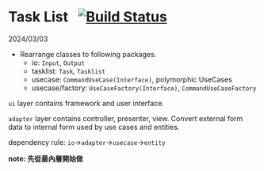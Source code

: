 # Task List &nbsp; [![Build Status](https://travis-ci.org/codurance/task-list.png)](https://travis-ci.org/codurance/task-list)

2024/03/03
- Rearrange classes to following packages.
  - io: `Input`, `Output`
  - tasklist: `Task`, `Tasklist`
  - usecase: `CommandUseCase(Interface)`, polymorphic UseCases
  - usecase/factory: `UseCaseFactory(Interface)`, `CommandUseCaseFactory`

`ui` layer contains framework and user interface.

`adapter` layer contains controller, presenter, view. Convert external form data to internal form used by use cases and entities.

dependency rule: `io`->`adapter`->`usecase`->`entity`

**note: 先從最內層開始做**